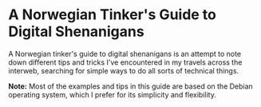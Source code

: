 # A Norwegian Tinker's Guide to Digital Shenanigans

A Norwegian tinker's guide to digital shenanigans is an attempt to note down different tips and tricks I've encountered in my travels across the interweb, searching for simple ways to do all sorts of technical things.

**Note:** Most of the examples and tips in this guide are based on the Debian operating system, which I prefer for its simplicity and flexibility.

